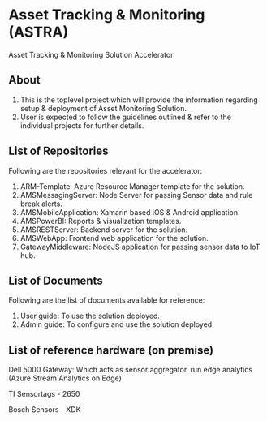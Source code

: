 # Asset Tracking & Monitoring (ASTRA)
Asset Tracking & Monitoring Solution Accelerator

## About
1) This is the toplevel project which will provide the information regarding setup & deployment of Asset Monitoring Solution.
2) User is expected to follow the guidelines outlined & refer to the individual projects for further details.

## List of Repositories
Following are the repositories relevant for the accelerator:

1) ARM-Template: Azure Resource Manager template for the solution.
2) AMSMessagingServer: Node Server for passing Sensor data and rule break alerts.
3) AMSMobileApplication: Xamarin based iOS & Android application.
4) AMSPowerBI: Reports & visualization templates.
5) AMSRESTServer: Backend server for the solution.
6) AMSWebApp: Frontend web application for the solution.
7) GatewayMiddleware: NodeJS application for passing sensor data to IoT hub.

## List of Documents
Following are the list of documents available for reference:

1) User guide: To use the solution deployed.
2) Admin guide: To configure and use the solution deployed.

## List of reference hardware (on premise)

Dell 5000 Gateway: Which acts as sensor aggregator, run edge analytics (Azure Stream Analytics on Edge)

TI Sensortags - 2650

Bosch Sensors - XDK
